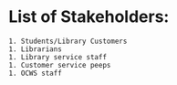 # List of Stakeholders:
	1. Students/Library Customers
	1. Librarians
	1. Library service staff
	1. Customer service peeps
	1. OCWS staff